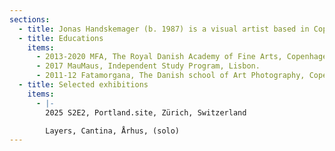 ```yaml
---
sections:
  - title: Jonas Handskemager (b. 1987) is a visual artist based in Copenhagen.
  - title: Educations
    items:
      - 2013-2020 MFA, The Royal Danish Academy of Fine Arts, Copenhagen.
      - 2017 MauMaus, Independent Study Program, Lisbon.
      - 2011-12 Fatamorgana, The Danish school of Art Photography, Copenhagen.
  - title: Selected exhibitions
    items:
      - |-
        2025 S2E2, Portland.site, Zürich, Switzerland

        Layers, Cantina, Århus, (solo)
---
```

<p></p>